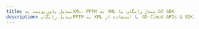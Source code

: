 ---title: تبدیل پاورپوینت بهXML، PPTM به XML مبدل رایگان یا GO SDKdescription: تبدیل رایگانPPTM به XML با استفاده از GO Cloud APIs & SDK. همچنین اسناد Microsoft PowerPoint را در Cloud ایجاد، ویرایش و رندر کنید.---
